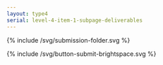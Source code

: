 ```yaml
---
layout: type4
serial: level-4-item-1-subpage-deliverables
---
```


{% include /svg/submission-folder.svg %}

{% include /svg/button-submit-brightspace.svg %}